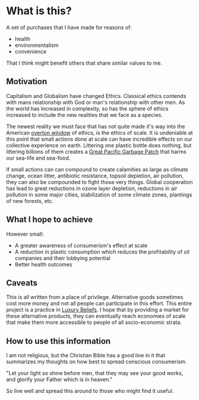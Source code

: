 # What is this?
A set of purchases that I have made for reasons of:
- health
- environmentalism
- convenience

That I think might benefit others that share similar values to me.


## Motivation

Capitalism and Globalism have changed Ethics.  Classical ethics contends with mans relationship with God or man's relationship with other men.  As the world has increased in complexity, so has the sphere of ethics increased to include the new realities that we face as a species.

The newest reality we must face that has not quite made it's way into the American [overton window](https://en.wikipedia.org/wiki/Overton_window) of ethics, is the ethics of scale.  It is undeniable at this point that small actions done at scale can have incredible effects on our collective experience on earth.  Littering one plastic bottle does nothing, but littering billions of them creates a [Great Pacific Garbage Patch](https://education.nationalgeographic.org/resource/great-pacific-garbage-patch/) that harms our sea-life and sea-food.

If small actions can can compound to create calamities as large as climate change, ocean litter, antibiotic resistance, topsoil depletion, air pollution, they can also be compounded to fight those very things.  Global cooperation has lead to great reductions in ozone layer depletion, reductions in air pollution in some major cities, stabilization of some climate zones, plantings of new forests, etc.

## What I hope to achieve

However small:
- A greater awareness of consumerism's effect at scale
- A reduction in plastic consumption which reduces the profitability of oil companies and their lobbying potential
- Better health outcomes

## Caveats

This is all written from a place of privilege.  Alternative goods sometimes cost more money and not all people can participate in this effort.  This entire project is a practice in [Luxury Beliefs](https://en.wikipedia.org/wiki/Luxury_belief).  I hope that by providing a market for these alternative products, they can eventually reach economies of scale that make them more accessible to people of all socio-economic strata.

## How to use this information

I am not religious, but the Christian Bible has a good line in it that summarizes my thoughts on how best to spread conscious consumerism.

"Let your light so shine before men, that they may see your good works, and glorify your Father which is in heaven."

So live well and spread this around to those who might find it useful.
